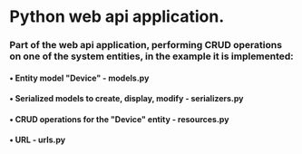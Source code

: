 # Python web api application.
### Part of the web api application, performing CRUD operations on one of the system entities, in the example it is implemented:
#### • Entity model "Device" - models.py
#### • Serialized models to create, display, modify - serializers.py
#### • CRUD operations for the "Device" entity - resources.py
#### • URL - urls.py
